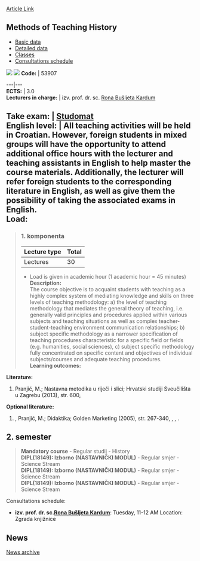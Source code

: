 [Article Link](https://www.fhs.hr/en/course/moth)

## Methods of Teaching History
  * [Basic data](https://www.fhs.hr/en/course/moth#v1id-523806_611247_1_0 "Basic data")
  * [Detailed data](https://www.fhs.hr/en/course/moth#v1id-523806_611247_1_1 "Detailed data")
  * [Classes](https://www.fhs.hr/en/course/moth#v1id-523806_611247_1_2 "Classes")
  * [Consultations schedule](https://www.fhs.hr/en/course/moth#v1id-523806_611247_1_3 "Consultations schedule")


[![](https://www.fhs.hr/img/flags/gif/hr.gif)](https://www.fhs.hr/predmet/mnp_a) [![](https://www.fhs.hr/img/flags/gif/gb.gif)](https://www.fhs.hr/en/course/moth)
**Code:** |  53907  
  
---|---  
**ECTS:** |  3.0   
**Lecturers in charge:** |  izv. prof. dr. sc. [Rona Bušljeta Kardum](https://www.fhs.hr/staff/rona.busljeta_kardum)   
  
**Take exam:** |  [Studomat](http://www.isvu.hr/studomat)  
**English level:** |  All teaching activities will be held in Croatian. However, foreign students in mixed groups will have the opportunity to attend additional office hours with the lecturer and teaching assistants in English to help master the course materials. Additionally, the lecturer will refer foreign students to the corresponding literature in English, as well as give them the possibility of taking the associated exams in English.   
**Load:**  
---  
> ### 1. komponenta
> | Lecture type | Total  
> ---|---  
> Lectures | 30  
> * Load is given in academic hour (1 academic hour = 45 minutes)   
**Description:**  
> The course objective is to acquaint students with teaching as a highly complex system of mediating knowledge and skills on three levels of teaching methodology: a) the level of teaching methodology that mediates the general theory of teaching, i.e. generally valid principles and procedures applied within various subjects and teaching situations as well as complex teacher-student-teaching environment communication relationships; b) subject specific methodology as a narrower specification of teaching procedures characteristic for a specific field or fields (e.g. humanities, social sciences), c) subject specific methodology fully concentrated on specific content and objectives of individual subjects/courses and adequate teaching procedures.  
**Learning outcomes:**  

  
**Literature:**  
  1. Pranjić, M.; Nastavna metodika u riječi i slici; Hrvatski studiji Sveučilišta u Zagrebu (2013), str. 600, 

  
**Optional literature:**  
  1. , Pranjić, M.; Didaktika; Golden Marketing (2005), str. 267-340, , , .

  
**2. semester**  
---  
> **Mandatory course** - Regular studij - History  
>  **DIPL(18149): Izborno (NASTAVNIČKI MODUL)** - Regular smjer - Science Stream  
>  **DIPL(18149): Izborno (NASTAVNIČKI MODUL)** - Regular smjer - Science Stream  
>  **DIPL(18149): Izborno (NASTAVNIČKI MODUL)** - Regular smjer - Science Stream  
>   
Consultations schedule: 
  * **izv. prof. dr. sc.[Rona Bušljeta Kardum](https://www.fhs.hr/staff/rona.busljeta_kardum)**: 
Tuesday, 11-12 AM
Location: Zgrada knjižnice 


## News
[News archive](https://www.fhs.hr/en/course/moth?@=20pxd#news_84566 "News archive")
